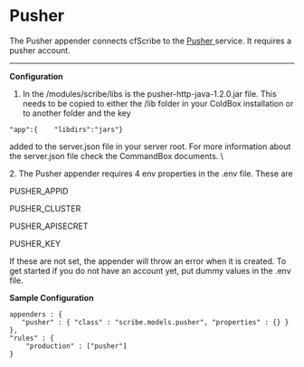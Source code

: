 # Pusher

The Pusher appender connects cfScribe to the [Pusher ](https://pusher.com/)service. It requires a pusher account.&#x20;

****

**Configuration**

1. In the /modules/scribe/libs is the pusher-http-java-1.2.0.jar file. This needs to be copied to either the /lib folder in your ColdBox installation or to another folder and the key&#x20;

```
"app":{    "libdirs":"jars"}
```

&#x20;   added to the server.json file in your server root. For more information about the server.json file check the CommandBox documents. \


2\. The Pusher appender requires 4 env properties in the .env file. These are

&#x20;   PUSHER\_APPID

&#x20;   PUSHER\_CLUSTER

&#x20;   PUSHER\_APISECRET

&#x20;   PUSHER\_KEY

&#x20;   If these are not set, the appender will throw an error when it is created. To get started if you do     not have an account yet, put dummy values in the .env file.&#x20;

**Sample Configuration**

```
appenders : {
   "pusher" : { "class" : "scribe.models.pusher", "properties" : {} }
},
"rules" : {
    "production" : ["pusher"]
}
```
